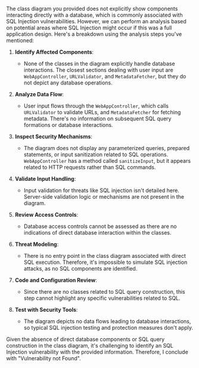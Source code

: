 The class diagram you provided does not explicitly show components interacting directly with a database, which is commonly associated with SQL Injection vulnerabilities. However, we can perform an analysis based on potential areas where SQL Injection might occur if this was a full application design. Here's a breakdown using the analysis steps you've mentioned:

1. **Identify Affected Components**: 
   - None of the classes in the diagram explicitly handle database interactions. The closest sections dealing with user input are `WebAppController`, `URLValidator`, and `MetadataFetcher`, but they do not depict any database operations.

2. **Analyze Data Flow**:
   - User input flows through the `WebAppController`, which calls `URLValidator` to validate URLs, and `MetadataFetcher` for fetching metadata. There's no information on subsequent SQL query formations or database interactions.

3. **Inspect Security Mechanisms**:
   - The diagram does not display any parameterized queries, prepared statements, or input sanitization related to SQL operations. `WebAppController` has a method called `sanitizeInput`, but it appears related to HTTP requests rather than SQL commands.

4. **Validate Input Handling**:
   - Input validation for threats like SQL injection isn't detailed here. Server-side validation logic or mechanisms are not present in the diagram.

5. **Review Access Controls**:
   - Database access controls cannot be assessed as there are no indications of direct database interaction within the classes.

6. **Threat Modeling**:
   - There is no entry point in the class diagram associated with direct SQL execution. Therefore, it's impossible to simulate SQL injection attacks, as no SQL components are identified.

7. **Code and Configuration Review**:
   - Since there are no classes related to SQL query construction, this step cannot highlight any specific vulnerabilities related to SQL.

8. **Test with Security Tools**:
   - The diagram depicts no data flows leading to database interactions, so typical SQL injection testing and protection measures don't apply.

Given the absence of direct database components or SQL query construction in the class diagram, it's challenging to identify an SQL Injection vulnerability with the provided information. Therefore, I conclude with "Vulnerability not Found".